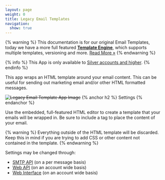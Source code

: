 ```yaml
---
layout: page
weight: 0
title: Legacy Email Templates
navigation:
  show: true
---
```


{% warning %}
This documentation is for our original Email Templates, today we have a more full featured **[Template Engine]({{root_url}}/API_Reference/Web_API_v3/Template_Engine/index.html)**, which supports multiple templates, versioning and more. [Read More »]({{root_url}}/API_Reference/Web_API_v3/Template_Engine/index.html) 
{% endwarning %}

{% info %} This App is only available to [Silver accounts and higher](https://sendgrid.com/transactional-email/pricing). {% endinfo %}

This app wraps an HTML template around your email content. This can be useful for sending out marketing email and/or other HTML formatted messages.

<s>![Legacy Email Template App Image]({{root_url}}/images/email_templates.png "Legacy Email Template")</s> 
{% anchor h2 %}
Settings 
{% endanchor %}

Use the embedded, full-featured HTML editor to create a template that your emails will be wrapped in. Be sure to include a tag to place the content of your email.

{% warning %}
Everything outside of the HTML template will be discarded. Keep this in mind if you are trying to add CSS or other content not contained in the template. 
{% endwarning %}

Settings may be changed through:

-   [SMTP API]({{root_url}}/API_Reference/SMTP_API/apps.html#template) (on a per message basis)
-   [Web API]({{root_url}}/API_Reference/Web_API/filter_settings.html#-Email-Templates) (on an account wide basis)
-   [Web Interface](https://sendgrid.com/app) (on an account wide basis)
